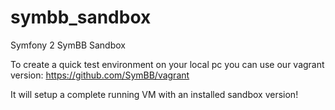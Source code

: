 symbb_sandbox
=============

Symfony 2 SymBB Sandbox

To create a quick test environment on your local pc you can use our vagrant version:
https://github.com/SymBB/vagrant

It will setup a complete running VM with an installed sandbox version!
